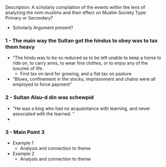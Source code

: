 Description: A scholarly compilation of the events within the lens of analyzing the nom muslims and their effect on Muslim Society
Type: Primary or Secondary?
- Scholarly Argument present?
### 1 - The main way the Sultan got the hindus to obey was to tax them heavy
- "The hindu was to be so reduced as to be left unable to keep a horse to ride on, to carry arms, to wear fine clothes, or to enjoy any of the luxuries of life. 
	- First tax on land for growing, and a flat tax on pasture
- "Blows, confinement in the stocks, imprisonment and chains were all employed to force payment"
### 2 - Sultan Alau-d din was schewpid
- "He was a king who had no acquaintance with learning, and never associated with the learned. "
- 

### 3 - Main Point 3
- Example 1
	- Analysis and connection to theme
- Example 2
	- Analysis and connection to theme